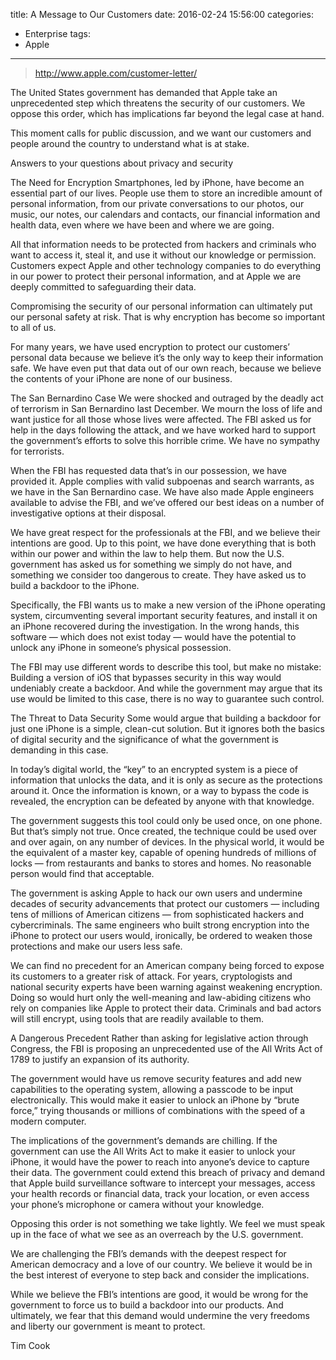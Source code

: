 title: A Message to Our Customers
date: 2016-02-24 15:56:00
categories:
- Enterprise
tags:
- Apple
---
>http://www.apple.com/customer-letter/  
  
  
The United States government has demanded that Apple take an unprecedented step which threatens the security of our customers. We oppose this order, which has implications far beyond the legal case at hand. 

This moment calls for public discussion, and we want our customers and people around the country to understand what is at stake.

Answers to your questions about privacy and security


<!-- more -->

The Need for Encryption
Smartphones, led by iPhone, have become an essential part of our lives. People use them to store an incredible amount of personal information, from our private conversations to our photos, our music, our notes, our calendars and contacts, our financial information and health data, even where we have been and where we are going.

All that information needs to be protected from hackers and criminals who want to access it, steal it, and use it without our knowledge or permission. Customers expect Apple and other technology companies to do everything in our power to protect their personal information, and at Apple we are deeply committed to safeguarding their data.

Compromising the security of our personal information can ultimately put our personal safety at risk. That is why encryption has become so important to all of us.

For many years, we have used encryption to protect our customers’ personal data because we believe it’s the only way to keep their information safe. We have even put that data out of our own reach, because we believe the contents of your iPhone are none of our business.

The San Bernardino Case
We were shocked and outraged by the deadly act of terrorism in San Bernardino last December. We mourn the loss of life and want justice for all those whose lives were affected. The FBI asked us for help in the days following the attack, and we have worked hard to support the government’s efforts to solve this horrible crime. We have no sympathy for terrorists.

When the FBI has requested data that’s in our possession, we have provided it. Apple complies with valid subpoenas and search warrants, as we have in the San Bernardino case. We have also made Apple engineers available to advise the FBI, and we’ve offered our best ideas on a number of investigative options at their disposal.

We have great respect for the professionals at the FBI, and we believe their intentions are good. Up to this point, we have done everything that is both within our power and within the law to help them. But now the U.S. government has asked us for something we simply do not have, and something we consider too dangerous to create. They have asked us to build a backdoor to the iPhone.

Specifically, the FBI wants us to make a new version of the iPhone operating system, circumventing several important security features, and install it on an iPhone recovered during the investigation. In the wrong hands, this software — which does not exist today — would have the potential to unlock any iPhone in someone’s physical possession.

The FBI may use different words to describe this tool, but make no mistake: Building a version of iOS that bypasses security in this way would undeniably create a backdoor. And while the government may argue that its use would be limited to this case, there is no way to guarantee such control.

The Threat to Data Security
Some would argue that building a backdoor for just one iPhone is a simple, clean-cut solution. But it ignores both the basics of digital security and the significance of what the government is demanding in this case.

In today’s digital world, the “key” to an encrypted system is a piece of information that unlocks the data, and it is only as secure as the protections around it. Once the information is known, or a way to bypass the code is revealed, the encryption can be defeated by anyone with that knowledge.

The government suggests this tool could only be used once, on one phone. But that’s simply not true. Once created, the technique could be used over and over again, on any number of devices. In the physical world, it would be the equivalent of a master key, capable of opening hundreds of millions of locks — from restaurants and banks to stores and homes. No reasonable person would find that acceptable.

The government is asking Apple to hack our own users and undermine decades of security advancements that protect our customers — including tens of millions of American citizens — from sophisticated hackers and cybercriminals. The same engineers who built strong encryption into the iPhone to protect our users would, ironically, be ordered to weaken those protections and make our users less safe.

We can find no precedent for an American company being forced to expose its customers to a greater risk of attack. For years, cryptologists and national security experts have been warning against weakening encryption. Doing so would hurt only the well-meaning and law-abiding citizens who rely on companies like Apple to protect their data. Criminals and bad actors will still encrypt, using tools that are readily available to them.

A Dangerous Precedent
Rather than asking for legislative action through Congress, the FBI is proposing an unprecedented use of the All Writs Act of 1789 to justify an expansion of its authority.

The government would have us remove security features and add new capabilities to the operating system, allowing a passcode to be input electronically. This would make it easier to unlock an iPhone by “brute force,” trying thousands or millions of combinations with the speed of a modern computer.

The implications of the government’s demands are chilling. If the government can use the All Writs Act to make it easier to unlock your iPhone, it would have the power to reach into anyone’s device to capture their data. The government could extend this breach of privacy and demand that Apple build surveillance software to intercept your messages, access your health records or financial data, track your location, or even access your phone’s microphone or camera without your knowledge.

Opposing this order is not something we take lightly. We feel we must speak up in the face of what we see as an overreach by the U.S. government.

We are challenging the FBI’s demands with the deepest respect for American democracy and a love of our country. We believe it would be in the best interest of everyone to step back and consider the implications.

While we believe the FBI’s intentions are good, it would be wrong for the government to force us to build a backdoor into our products. And ultimately, we fear that this demand would undermine the very freedoms and liberty our government is meant to protect.

Tim Cook